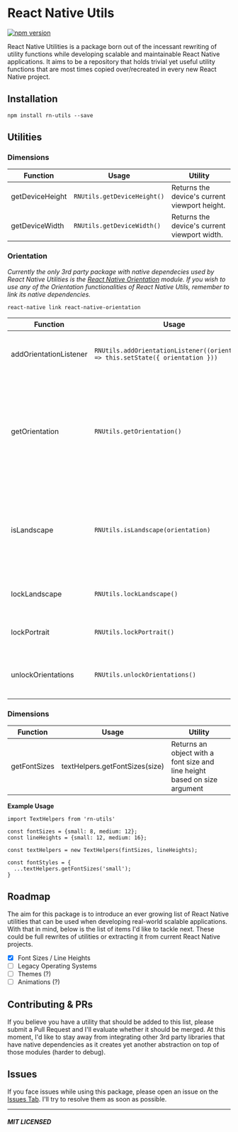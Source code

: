 # React Native Utils
[![npm version](https://badge.fury.io/js/rn-utils.svg)](https://badge.fury.io/js/rn-utils)

React Native Utilities is a package born out of the incessant rewriting of utility functions while developing scalable and maintainable React Native applications. It aims to be a repository that holds trivial yet useful utility functions that are most times copied over/recreated in every new React Native project.

## Installation
```
npm install rn-utils --save
```

## Utilities

### Dimensions
|  Function | Usage | Utility |
|-----------|-------|---------|
| getDeviceHeight | `RNUtils.getDeviceHeight()` | Returns the device's current viewport height. |
| getDeviceWidth | `RNUtils.getDeviceWidth()` | Returns the device's current viewport width. |

### Orientation
*Currently the only 3rd party package with native dependecies used by React Native Utilities is the [React Native Orientation](https://github.com/yamill/react-native-orientation) module. If you wish to use any of the Orientation functionalities of React Native Utils, remember to link its native dependencies.*
```
react-native link react-native-orientation
```

|  Function | Usage | Utility |
|-----------|-------|---------|
| addOrientationListener | `RNUtils.addOrientationListener((orientation) => this.setState({ orientation }))` | Creates an event listener that triggers whenever the orientation of the device changes. |
| getOrientation | `RNUtils.getOrientation()` | Function that returns the current device's orientation. It uses `getInitialOrientation` method from [React Native Orientation](https://github.com/yamill/react-native-orientation) module to allow for Async/Initial orientation checks. Orientation will either return LANDSCAPE or PORTRAIT. |
| isLandscape | `RNUtils.isLandscape(orientation)` | Helper that returns `true` if current device orientation is Landscape. The `orientation` argument must be passed. This is usually used with the `addOrientationListener` or `getOrientation` utility functions. |
| lockLandscape | `RNUtils.lockLandscape()` | Locks the device's viewport to the Landscape mode. Disables portrait. |
| lockPortrait | `RNUtils.lockPortrait()` | Locks the device's viewport to the Portrait mode. Disables landscape. |
| unlockOrientations | `RNUtils.unlockOrientations()` | Unlocks any previous locking behavior applied by `lockPortrait` or `lockLandscape`. |

### Dimensions

|  Function | Usage | Utility |
|-----------|-------|---------|
| getFontSizes | textHelpers.getFontSizes(size) | Returns an object with a font size and line height based on size argument |

**Example Usage**

```
import TextHelpers from 'rn-utils'

const fontSizes = {small: 8, medium: 12};
const lineHeights = {small: 12, medium: 16};

const textHelpers = new TextHelpers(fintSizes, lineHeights);

const fontStyles = {
  ...textHelpers.getFontSizes('small');
}
```

## Roadmap
The aim for this package is to introduce an ever growing list of React Native utilities that can be used when developing real-world scalable applications. With that in mind, below is the list of items I'd like to tackle next. These could be full rewrites of utilities or extracting it from current React Native projects.

- [x] Font Sizes / Line Heights
- [ ] Legacy Operating Systems
- [ ] Themes (?)
- [ ] Animations (?)

## Contributing & PRs
If you believe you have a utility that should be added to this list, please submit a Pull Request and I'll evaluate whether it should be merged. At this moment, I'd like to stay away from integrating other 3rd party libraries that have native dependencies as it creates yet another abstraction on top of those modules (harder to debug).

## Issues
If you face issues while using this package, please open an issue on the [Issues Tab](https://github.com/andrerfneves/rn-utils/issues). I'll try to resolve them as soon as possible.

----------

##### MIT LICENSED

